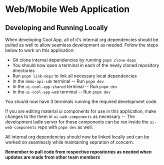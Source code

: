 # Web/Mobile Web Application

## Developing and Running Locally

When developing Cool App, all of it's internal org dependencies should be pulled as well to allow seamless development as needed. Follow the steps below to work on this application:

- Git clone internal dependencies by running `pnpm clone-deps`
- You should now open a terminal in each of the newly cloned repository directories
- Run `pnpm link-deps` to link all necessary local dependencies
- In the `demo-api-sdk` terminal -- Run `pnpm dev`
- In the `ui-cool-app-shared` terminal -- Run `pnpm dev`
- In the `ui-cool-app-web` terminal -- Run `pnpm dev`

You should now have 3 terminals running the required development code.

If you are editing material ui components for use in this application, make changes to the them in `ui-web-components` as necessary -- The development ladle server for these components can be ran inside the `ui-web-components` repo with `pnpm dev` as well. 

All internal org dependencies should now be linked locally and can be worked on seamlessly while maintaining sepration of concern. 

**Remember to pull code from respective repositories as needed when updates are made from other team members**
